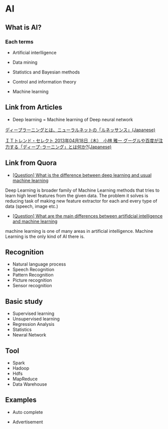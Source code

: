 # AI

## What is AI?

### Each terms

- Artificial interlligence

- Data mining

- Statistics and Bayesian methods

- Control and information theory

- Machine learning 



## Link from Articles

- Deep learning = Machine learning of Deep neural network 

[ディープラーニングとは、ニューラルネットの「ルネッサンス」(Japanese)](http://matome.naver.jp/odai/2140635573608360401)


[ＩＴトレンド・セレクト
2013年04月18日（木）　小林 雅一
グーグルや百度が注力する「ディープ･ラーニング」とは何か?(Japanese)](http://gendai.ismedia.jp/articles/-/35512)



## Link from Quora

- [[Question] What is the difference between deep learning and usual machine learning](https://www.quora.com/What-is-the-difference-between-deep-learning-and-usual-machine-learning)

Deep Learning is broader family of Machine Learning methods that tries to learn high level features from the given data. 
The problem it solves is reducing task of making new feature extractor for each and every type of data (speech, image etc.)

- [[Question] What are the main differences between artifidcial intelligence and machine learning](https://www.quora.com/What-are-the-main-differences-between-artificial-intelligence-and-machine-learning) 

machine learning is one of many areas in artificial intelligence.
Machine Learning is the only kind of AI there is.



## Recognition

- Natural language process
- Speech Recognition
- Pattern Recognition
- Picture recognition
- Sensor recognition


## Basic study 

- Supervised learning
- Unsupervised learning
- Regression Analysis
- Statistics
- Newral Network


## Tool 

- Spark
- Hadoop
- Hdfs
- MapReduce
- Data Warehouse


## Examples

- Auto complete

- Advertisement
